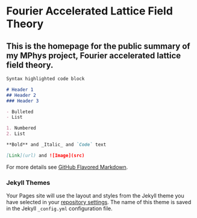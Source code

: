 # Fourier Accelerated Lattice Field Theory
## This is the homepage for the public summary of my MPhys project, Fourier accelerated lattice field theory.






```markdown
Syntax highlighted code block

# Header 1
## Header 2
### Header 3

- Bulleted  
- List

1. Numbered
2. List

**Bold** and _Italic_ and `Code` text

[Link](url) and ![Image](src)
```

For more details see [GitHub Flavored Markdown](https://guides.github.com/features/mastering-markdown/).

### Jekyll Themes

Your Pages site will use the layout and styles from the Jekyll theme you have selected in your [repository settings](https://github.com/Taylor1996/Fourier-Accelerated-Lattice-Field-Theory-Public-Summary/settings). The name of this theme is saved in the Jekyll `_config.yml` configuration file.

